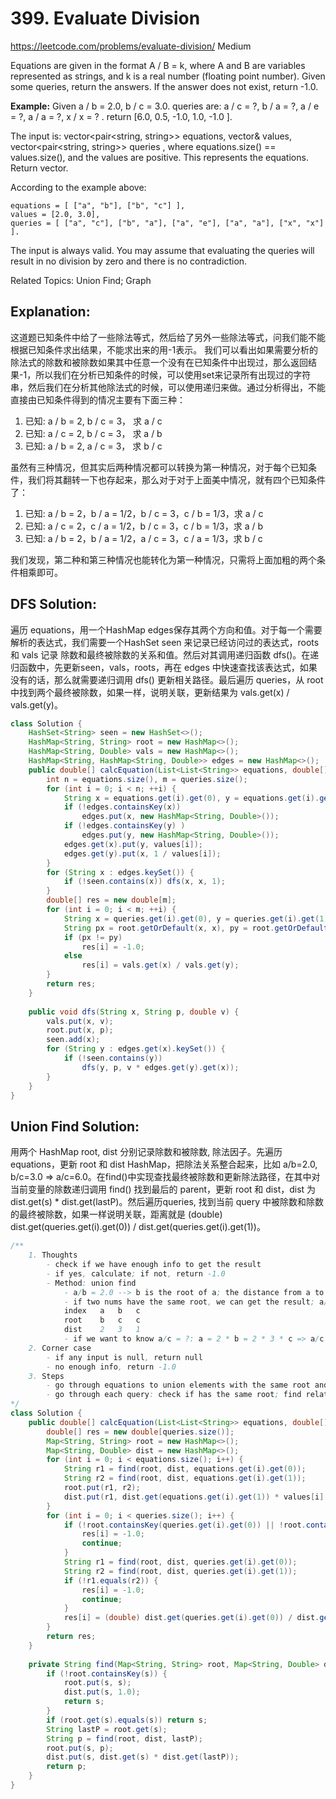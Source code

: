 # 399. Evaluate Division
<https://leetcode.com/problems/evaluate-division/>
Medium

Equations are given in the format A / B = k, where A and B are variables represented as strings, and k is a real number (floating point number). Given some queries, return the answers. If the answer does not exist, return -1.0.

**Example:**
Given a / b = 2.0, b / c = 3.0.
queries are: a / c = ?, b / a = ?, a / e = ?, a / a = ?, x / x = ? .
return [6.0, 0.5, -1.0, 1.0, -1.0 ].

The input is: vector<pair<string, string>> equations, vector<double>& values, vector<pair<string, string>> queries , where equations.size() == values.size(), and the values are positive. This represents the equations. Return vector<double>.

According to the example above:

    equations = [ ["a", "b"], ["b", "c"] ],
    values = [2.0, 3.0],
    queries = [ ["a", "c"], ["b", "a"], ["a", "e"], ["a", "a"], ["x", "x"] ]. 
 

The input is always valid. You may assume that evaluating the queries will result in no division by zero and there is no contradiction.

Related Topics: Union Find; Graph

## Explanation: 
这道题已知条件中给了一些除法等式，然后给了另外一些除法等式，问我们能不能根据已知条件求出结果，不能求出来的用-1表示。
我们可以看出如果需要分析的除法式的除数和被除数如果其中任意一个没有在已知条件中出现过，那么返回结果-1，所以我们在分析已知条件的时候，可以使用set来记录所有出现过的字符串，然后我们在分析其他除法式的时候，可以使用递归来做。通过分析得出，不能直接由已知条件得到的情况主要有下面三种：

1) 已知: a / b = 2, b / c = 3， 求 a / c
2) 已知: a / c = 2, b / c = 3， 求 a / b
3) 已知: a / b = 2, a / c = 3， 求 b / c

虽然有三种情况，但其实后两种情况都可以转换为第一种情况，对于每个已知条件，我们将其翻转一下也存起来，那么对于对于上面美中情况，就有四个已知条件了：

1) 已知: a / b = 2，b / a = 1/2，b / c = 3，c / b = 1/3，求 a / c
2) 已知: a / c = 2，c / a = 1/2，b / c = 3，c / b = 1/3，求 a / b
3) 已知: a / b = 2，b / a = 1/2，a / c = 3，c / a = 1/3，求 b / c

我们发现，第二种和第三种情况也能转化为第一种情况，只需将上面加粗的两个条件相乘即可。
## DFS Solution: 
遍历 equations，用一个HashMap edges保存其两个方向和值。对于每一个需要解析的表达式，我们需要一个HashSet seen 来记录已经访问过的表达式，roots 和 vals 记录 除数和最终被除数的关系和值。然后对其调用递归函数 dfs()。在递归函数中，先更新seen，vals，roots，再在 edges 中快速查找该表达式，如果没有的话，那么就需要递归调用 dfs() 更新相关路径。最后遍历 queries，从 root 中找到两个最终被除数，如果一样，说明关联，更新结果为 vals.get(x) / vals.get(y)。

```java
class Solution {
    HashSet<String> seen = new HashSet<>();
    HashMap<String, String> root = new HashMap<>();
    HashMap<String, Double> vals = new HashMap<>();
    HashMap<String, HashMap<String, Double>> edges = new HashMap<>();
    public double[] calcEquation(List<List<String>> equations, double[] values, List<List<String>> queries) {
        int n = equations.size(), m = queries.size();
        for (int i = 0; i < n; ++i) {
            String x = equations.get(i).get(0), y = equations.get(i).get(1);
            if (!edges.containsKey(x))
                edges.put(x, new HashMap<String, Double>());
            if (!edges.containsKey(y) )
                edges.put(y, new HashMap<String, Double>());
            edges.get(x).put(y, values[i]);
            edges.get(y).put(x, 1 / values[i]);
        }
        for (String x : edges.keySet()) {
            if (!seen.contains(x)) dfs(x, x, 1);
        }
        double[] res = new double[m];
        for (int i = 0; i < m; ++i) {
            String x = queries.get(i).get(0), y = queries.get(i).get(1);
            String px = root.getOrDefault(x, x), py = root.getOrDefault(y, y);
            if (px != py)
                res[i] = -1.0;
            else
                res[i] = vals.get(x) / vals.get(y);
        }
        return res;
    }
    
    public void dfs(String x, String p, double v) {
        vals.put(x, v);
        root.put(x, p);
        seen.add(x);
        for (String y : edges.get(x).keySet()) {
            if (!seen.contains(y))
                dfs(y, p, v * edges.get(y).get(x));
        }
    }
}
```

## Union Find Solution: 
用两个 HashMap root, dist 分别记录除数和被除数, 除法因子。先遍历equations，更新 root 和 dist HashMap，把除法关系整合起来，比如 a/b=2.0, b/c=3.0 => a/c=6.0。在find()中实现查找最终被除数和更新除法路径，在其中对当前变量的除数递归调用 find() 找到最后的 parent，更新 root 和 dist，dist 为 dist.get(s) * dist.get(lastP)。然后遍历queries, 找到当前 query 中被除数和除数的最终被除数，如果一样说明关联，距离就是 (double) dist.get(queries.get(i).get(0)) / dist.get(queries.get(i).get(1))。

```java
/**
    1. Thoughts
        - check if we have enough info to get the result
        - if yes, calculate; if not, return -1.0
        - Method: union find
            - a/b = 2.0 --> b is the root of a; the distance from a to b is 1/2.0
            - if two nums have the same root, we can get the result; a/b=2.0, b/c=3.0
            index   a   b   c
            root    b   c   c 
            dist    2   3   1
            - if we want to know a/c = ?: a = 2 * b = 2 * 3 * c => a/c = 6.0
    2. Corner case
        - if any input is null, return null
        - no enough info, return -1.0
    3. Steps
        - go through equations to union elements with the same root and update root map and distance map
        - go through each query: check if has the same root; find relative dist
*/
class Solution {
    public double[] calcEquation(List<List<String>> equations, double[] values, List<List<String>> queries) {
        double[] res = new double[queries.size()];
        Map<String, String> root = new HashMap<>();
        Map<String, Double> dist = new HashMap<>();
        for (int i = 0; i < equations.size(); i++) {
            String r1 = find(root, dist, equations.get(i).get(0));
            String r2 = find(root, dist, equations.get(i).get(1));
            root.put(r1, r2);
            dist.put(r1, dist.get(equations.get(i).get(1)) * values[i] / dist.get(equations.get(i).get(0)));
        }
        for (int i = 0; i < queries.size(); i++) {
            if (!root.containsKey(queries.get(i).get(0)) || !root.containsKey(queries.get(i).get(1))) {
                res[i] = -1.0;
                continue;
            }
            String r1 = find(root, dist, queries.get(i).get(0));
            String r2 = find(root, dist, queries.get(i).get(1));
            if (!r1.equals(r2)) {
                res[i] = -1.0;
                continue;
            }
            res[i] = (double) dist.get(queries.get(i).get(0)) / dist.get(queries.get(i).get(1));
        }
        return res;
    }
    
    private String find(Map<String, String> root, Map<String, Double> dist, String s) {
        if (!root.containsKey(s)) {
            root.put(s, s);
            dist.put(s, 1.0);
            return s;
        }
        if (root.get(s).equals(s)) return s;
        String lastP = root.get(s);
        String p = find(root, dist, lastP);
        root.put(s, p);
        dist.put(s, dist.get(s) * dist.get(lastP));
        return p;
    }
}
```